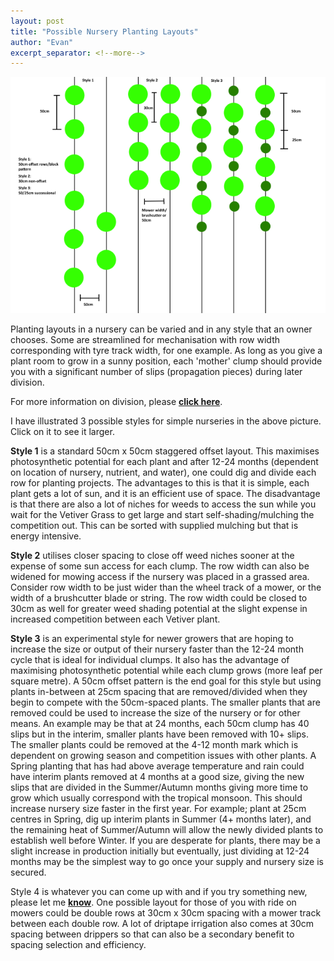 ```yaml
---
layout: post
title: "Possible Nursery Planting Layouts"
author: "Evan"
excerpt_separator: <!--more-->
---
```

[![alt text](/assets/img/thumbs/planting.png "Layouts")](/assets/img/planting.png)

Planting layouts in a nursery can be varied and in any style that an owner chooses. Some are streamlined for mechanisation with row width corresponding with tyre track width, for one example. As long as you give a plant room to grow in a sunny position, each 'mother' clump should provide you with a significant number of slips (propagation pieces) during later division.

<!--more-->

For more information on division, please [**click here**](/prop).

I have illustrated 3 possible styles for simple nurseries in the above picture. Click on it to see it larger.

**Style 1** is a standard 50cm x 50cm staggered offset layout. This maximises photosynthetic potential for each plant and after 12-24 months (dependent on location of nursery, nutrient, and water), one could dig and divide each row for planting projects. The advantages to this is that it is simple, each plant gets a lot of sun, and it is an efficient use of space. The disadvantage is that there are also a lot of niches for weeds to access the sun while you wait for the Vetiver Grass to get large and start self-shading/mulching the competition out. This can be sorted with supplied mulching but that is energy intensive.

**Style 2** utilises closer spacing to close off weed niches sooner at the expense of some sun access for each clump. The row width can also be widened for mowing access if the nursery was placed in a grassed area. Consider row width to be just wider than the wheel track of a mower, or the width of a brushcutter blade or string. The row width could be closed to 30cm as well for greater weed shading potential at the slight expense in increased competition between each Vetiver plant.

**Style 3** is an experimental style for newer growers that are hoping to increase the size or output of their nursery faster than the 12-24 month cycle that is ideal for individual clumps. It also has the advantage of maximising photosynthetic potential while each clump grows (more leaf per square metre). A 50cm offset pattern is the end goal for this style but using plants in-between at 25cm spacing that are removed/divided when they begin to compete with the 50cm-spaced plants. The smaller plants that are removed could be used to increase the size of the nursery or for other means. An example may be that at 24 months, each 50cm clump has 40 slips but in the interim, smaller plants have been removed with 10+ slips. The smaller plants could be removed at the 4-12 month mark which is dependent on growing season and competition issues with other plants. A Spring planting that has had above average temperature and rain could have interim plants removed at 4 months at a good size, giving the new slips that are divided in the Summer/Autumn months giving more time to grow which usually correspond with the tropical monsoon. This should increase nursery size faster in the first year. For example; plant at 25cm centres in Spring, dig up interim plants in Summer (4+ months later), and the remaining heat of Summer/Autumn will allow the newly divided plants to establish well before Winter. If you are desperate for plants, there may be a slight increase in production initially but eventually,  just dividing at 12-24 months may be the simplest way to go once your supply and nursery size is secured.

Style 4 is whatever you can come up with and if you try something new, please let me [**know**](/contact). One possible layout for those of you with ride on mowers could be double rows at 30cm x 30cm spacing with a mower track between each double row. A lot of driptape irrigation also comes at 30cm spacing between drippers so that can also be a secondary benefit to spacing selection and efficiency.